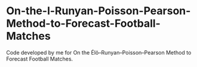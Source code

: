 # On-the-l-Runyan-Poisson-Pearson-Method-to-Forecast-Football-Matches
Code developed by me for On the Élö–Runyan–Poisson–Pearson Method to Forecast Football Matches.
